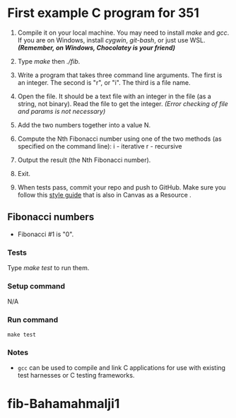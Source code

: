 # First example C program for 351

1. Compile it on your local machine. You may need to install *make* and *gcc*. If you are on Windows, install *cygwin*, *git-bash*, or just use WSL. ***(Remember, on Windows, Chocolatey is your friend)***

2. Type *make* then *./fib*.

3. Write a program that takes three command line arguments. The first is an integer. The second is "r", or "i". The third is a file name.

4. Open the file. It should be a text file with an integer in the file (as a string, not binary). Read the file to get the integer. *(Error checking of file and params is not necessary)*

5. Add the two numbers together into a value N.

6. Compute the Nth Fibonacci number using one of the two methods (as specified on the command line):
i - iterative
r - recursive

7. Output the result (the Nth Fibonacci number).

8. Exit.

9. When tests pass, commit your repo and push to GitHub. Make sure you follow this [style guide](https://docs.google.com/document/d/1CxHBu7b_pJxJFdo-ffcDpUzgyOHQNVn_s5E5GrWHI_o) that is also in Canvas as a Resource .

## Fibonacci numbers

* Fibonacci #1 is "0".

### Tests

Type *make test* to run them.

### Setup command

N/A

### Run command

`make test`

### Notes

* `gcc` can be used to compile and link C applications for use with existing test harnesses or C testing frameworks.
# fib-Bahamahmalji1
